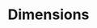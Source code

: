 ---
bigquery: https://console.cloud.google.com/bigquery?p=covid-19-dimensions-ai&page=table&d=data&t=publications
contributors: Digital Science, https://www.digital-science.com/
cost: Free for personal, non-commercial use.
description: Dimensions contains more than 100 million publications, ranging from
  articles published in scholarly journals, books and book chapters, to preprints
  and conference proceedings. All publications are contextualized with linked data
  sets, funding, publications, patents, clinical trials, and policy documents. You
  can also view associated categories, funders, institutions, and researcher profiles.
documentation: https://docs.dimensions.ai/bigquery/index.html
last_edit: 04/08/2022, 13:46:24
location: https://www.dimensions.ai/products/free/
maintained_by: Digital Science, https://www.digital-science.com/
schema_fields:
- publisher
- doi
- research_org_city_names
- research_org_country_names
- abstract
- language
- current_assignee_orgs
- reference_ids
- license
- associated_publication_pmid
- family_id
- volume
- supporting_grant_ids
- resulting_publication_ids
- application_number
- date_online
- associated_publication_id
- current_assignee_countries
- granted_date
- end_date
- subtitles
- inventor_names
- acknowledgements
- open_access_categories_v2
- date
- parent_id
- metrics
- research_org_state_codes
- assignee_countries
- associated_publication_doi
- repository_id
- family_members_ids
- funder_orgs
- category_uoa
- category_icrp_cso
- repository_url
- end_year
- original_abstract
- funding_cad
- original_assignee_orgs
- mesh_terms
- citations
- research_org_cities
- priority_date
- issue
- funding_usd
- year
- active_years
- aliases
- pmcid
- original_assignee_countries
- journal_lists
- date_imported_gbq
- funding_amount
- resulting_publication_doi
- date_modified
- established
- research_org_countries
- eisbn
- registry
- associated_publication_arxiv_id
- patent_ids
- publication_date
- category_hra
- category_rcdc
- kind
- original_title
- type
- email_address
- proceedings_title
- funding_gbp
- name
- categories
- grant_number
- links
- category_for
- category_bra
- research_orgs
- status
- researcher_ids
- brief_title
- original_assignee
- funding_cny
- jurisdiction
- journal
- current_assignee
- pmid
- phase
- isbn
- funder_org_acronyms
- labels
- research_org_state_names
- ipcr
- cpc
- gender
- granted_year
- repository_name
- associated_grant_ids
- interventions
- category_hrcs_rac
- funding_nzd
- wikipedia_url
- mesh_headings
- category_icrp_ct
- relationships
- publication_year
- book_title
- filing_date
- funder_org
- date_print
- address
- arxiv_id
- assignee_orgs
- citations_count
- editors
- title
- created_date
- types
- linkout
- funder_countries
- authors
- date_inserted
- filing_year
- book_series_title
- funding_currency
- conditions
- legal_events
- acronyms
- funding_aud
- date_normal
- funding_eur
- citation_string
- id
- category_hrcs_hc
- start_date
- legal_status
- funder_org_countries
- foa_number
- funding_details
- source_id
- category_sdg
- altmetrics
- priority_year
- funder_org_cities
- expiration_year
- concepts
- publication_ids
- open_access_categories
- conference
- external_ids
- funding_chf
- acronym
- cited_by_ids
- investigators
- pages
- organisation_details
- funding_jpy
- embargo_date
- expiration_date
- filing_status
- family_count
- funder_org_state_codes
- start_year
- description
- clinical_trial_ids
shortname: dimensions
tags:
- scholarly literature
- patents
- funding
- clinical trials
- academic profiles
terms_of_use: 'Use of both the Dimensions COVID-19 dataset and full Dimensions dataset
  are subject to the Dimensions Terms of use: https://www.dimensions.ai/policies-terms-legal '
title: Dimensions
uuid: dcff88bd-fe6b-4fdb-8159-809bf9d7bc1c
---